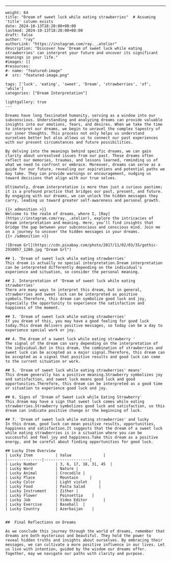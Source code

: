---
    weight: 64
    title: "Dream of sweet luck while eating strawberries"  # Assuming 'title' column exists
    date: 2024-10-13T18:20:00+08:00
    lastmod: 2024-10-13T18:20:00+08:00
    draft: false
    author: "ray"
    authorLink: "https://instagram.com/ray._.atelier"
    description: "Discover how 'Dream of sweet luck while eating strawberries' can interpret your future and uncover its significant meanings in your life."
    #images: []
    #resources:
    #- name: "featured-image"
    #  src: "featured-image.png"
    
    tags: ['luck', 'eating', 'sweet', 'Dream', 'strawberries', 'of', 'while']
    categories: ["Dream Interpretation"]
    
    lightgallery: true
    ---
    
    Dreams have long fascinated humanity, serving as a window into our subconscious. Understanding and analyzing dreams can provide valuable insights into our emotions, fears, and desires. When we take the time to interpret our dreams, we begin to unravel the complex tapestry of our inner thoughts. This process not only helps us understand ourselves better but also allows us to connect our past experiences with our present circumstances and future possibilities.
    
    By delving into the meanings behind specific dreams, we can gain clarity about unresolved issues from our past. These dreams often reflect our memories, traumas, and lessons learned, reminding us of what we need to confront or embrace. Moreover, dreams can serve as a guide for our future, revealing our aspirations and potential paths we may take. They can provide warnings or encouragement, nudging us toward decisions that align with our true selves.
    
    Ultimately, dream interpretation is more than just a curious pastime; it is a profound practice that bridges our past, present, and future. By engaging with our dreams, we can unlock the hidden messages they carry, leading us toward greater self-awareness and personal growth.
    
    {{< admonition >}}
    Welcome to the realm of dreams, where I, [Ray](https://instagram.com/ray._.atelier), explore the intricacies of dream interpretation and meaning. Here, you’ll find insights that bridge the gap between your subconscious and conscious mind. Join me on a journey to uncover the hidden messages in your dreams.
    {{< /admonition >}}
    
    ![Dream Grl](https://cdn.pixabay.com/photo/2017/11/02/03/35/gothic-2910057_1280.jpg "Dream Grl")
    
    ## 1. 'Dream of sweet luck while eating strawberries'
    This dream is actually no special interpretation.Dream interpretation can be interpreted differently depending on the individual's experience and situation, so consider the personal meaning.
    
    ## 2. Interpretation of 'Dream of sweet luck while eating strawberries'
    There are many ways to interpret this dream, but in general, strawberries and sweet luck can be interpreted as positive symbols.Therefore, this dream can symbolize good luck and joy, especially the opportunity to experience the satisfaction and happiness of the moment.
    
    ## 3. 'Dream of sweet luck while eating strawberries'
    If you dream of this, you may have a good feeling for good luck today.This dream delivers positive messages, so today can be a day to experience special work or joy.
    
    ## 4. The dream of a sweet luck while eating strawberry '
    The signal of the dream can vary depending on the interpretation of the individual.But in this dream, the combination of strawberries and sweet luck can be accepted as a major signal.Therefore, this dream can be accepted as a signal that positive results and good luck can come to the current situation or work.
    
    ## 5. 'Dream of sweet luck while eating strawberries' means'
    This dream generally has a positive meaning.Strawberry symbolizes joy and satisfaction, and sweet luck means good luck and good opportunities.Therefore, this dream can be interpreted as a good time or situation to experience good luck and joy.
    
    ## 6. Signs of 'Dream of Sweet Luck while Eating Strawberry'
    This dream may have a sign that sweet luck comes while eating strawberries.Strawberry symbolizes good luck and satisfaction, so this dream can indicate positive change or the beginning of luck.
    
    ## 7. 'Dream of sweet luck while eating strawberries' and lucky
    In this dream, good luck can mean positive results, opportunities, happiness and satisfaction.It suggests that the dream of a sweet luck while eating strawberries is in a situation where you can be successful and feel joy and happiness.Take this dream as a positive energy, and be careful about finding opportunities for good luck.
    
    ## Lucky Item Overview
    | Lucky Item          | Value              |
    |---------------|--------------------|
    | Lucky Number        | 3, 6, 17, 18, 31, 45  |
    | Lucky Word          | Nature |
    | Lucky Animal        | Crocodile |
    | Lucky Place         | Mountain     |
    | Lucky Color         | Light violet     |
    | Lucky Food          | Pasta Salad      |
    | Lucky Instrument    | Zither |
    | Lucky Flower        | Poinsettia    |
    | Lucky Job           | Video Editor       |
    | Lucky Exercise      | Baseball  |
    | Lucky Country       | Azerbaijan    |
    
    
    ##  Final Reflections on Dreams
    
    As we conclude this journey through the world of dreams, remember that dreams are both mysterious and beautiful. They hold the power to reveal hidden truths and insights about ourselves. By embracing their messages, we can cultivate a more positive influence in our lives. Let us live with intention, guided by the wisdom our dreams offer. Together, may we navigate our paths with clarity and purpose.
    